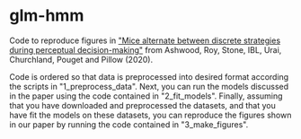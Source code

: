 # glm-hmm
Code to reproduce figures in ["Mice alternate between discrete strategies during perceptual decision-making"](https://www.biorxiv.org/content/10.1101/2020.10.19.346353v3.full.pdf) from Ashwood, Roy, Stone, IBL, Urai, Churchland, Pouget and Pillow (2020).

Code is ordered so that data is preprocessed into desired format according the scripts in "1_preprocess_data". 
Next, you can run the models discussed in the paper using the code contained in "2_fit_models".
Finally, assuming that you have downloaded and preprocessed the datasets, and that you have fit the models on these datasets, 
you can reproduce the figures shown in our paper by running the code contained in "3_make_figures".
